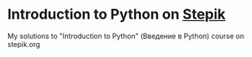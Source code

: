 # Introduction to Python on [Stepik](https://stepik.org/course/67/syllabus)
My solutions to "Introduction to Python" (Введение в Python) course on stepik.org
